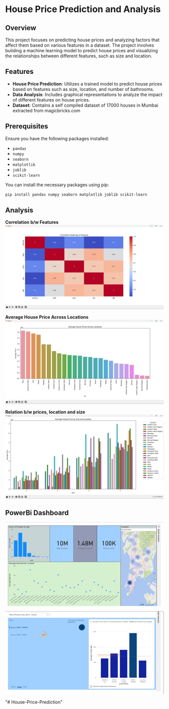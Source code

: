 # House Price Prediction and Analysis

## Overview

This project focuses on predicting house prices and analyzing factors that affect them based on various features in a dataset. The project involves building a machine learning model to predict house prices and visualizing the relationships between different features, such as size and location.

## Features

- **House Price Prediction**: Utilizes a trained model to predict house prices based on features such as size, location, and number of bathrooms.
- **Data Analysis**: Includes graphical representations to analyze the impact of different features on house prices.
- **Dataset**: Contains a self compiled dataset of 17000 houses in Mumbai extracted from magicbricks.com
## Prerequisites

Ensure you have the following packages installed:
- `pandas`
- `numpy`
- `seaborn`
- `matplotlib`
- `joblib`
- `scikit-learn`

You can install the necessary packages using pip:

```bash
pip install pandas numpy seaborn matplotlib joblib scikit-learn
```
## Analysis
**Correlation b/w Features**
![Correlation b/w Features](Plots/img.png)

**Average House Price Across Locations**
![Average House Price Across Locations](Plots/img_1.png)

**Relation b/w prices, location and size**
![Relation b/w prices, location and size](Plots/img_3.png)


## PowerBi Dashboard
![Page1](Plots/11.jpg)

![Page2](Plots/12.jpg)



"# House-Price-Prediction" 
